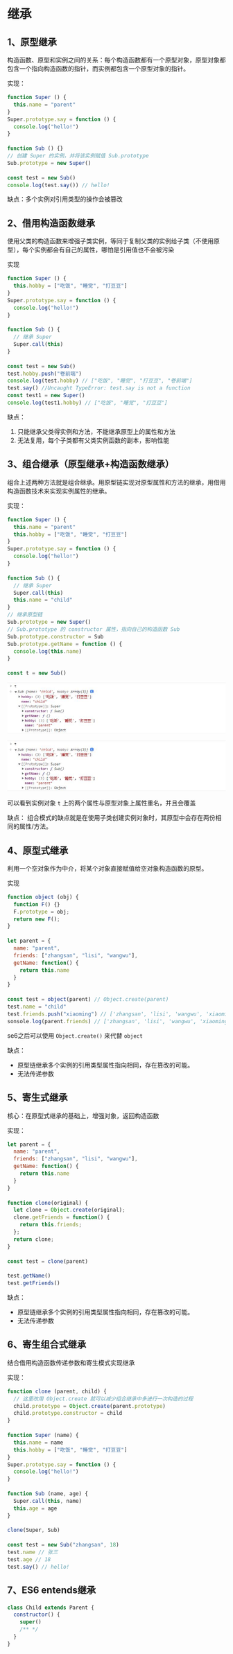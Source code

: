 # 继承

## 1、原型继承

构造函数、原型和实例之间的关系：每个构造函数都有一个原型对象，原型对象都包含一个指向构造函数的指针，而实例都包含一个原型对象的指针。

实现：

```js
function Super () {
  this.name = "parent"
}
Super.prototype.say = function () {
  console.log("hello!")
}

function Sub () {}
// 创建 Super 的实例，并将该实例赋值 Sub.prototype
Sub.prototype = new Super()

const test = new Sub()
console.log(test.say()) // hello!
```

缺点：多个实例对引用类型的操作会被篡改

## 2、借用构造函数继承

使用父类的构造函数来增强子类实例，等同于复制父类的实例给子类（不使用原型），每个实例都会有自己的属性，哪怕是引用值也不会被污染

实现

```js
function Super () {
  this.hobby = ["吃饭", "睡觉", "打豆豆"]
}
Super.prototype.say = function () {
  console.log("hello!")
}

function Sub () {
  // 继承 Super
  Super.call(this)
}

const test = new Sub()
test.hobby.push("卷前端")
console.log(test.hobby) // ["吃饭", "睡觉", "打豆豆", "卷前端"]
test.say() //Uncaught TypeError: test.say is not a function
const test1 = new Super()
console.log(test1.hobby) // ["吃饭", "睡觉", "打豆豆"]
```

缺点：
1. 只能继承父类得实例和方法，不能继承原型上的属性和方法
2. 无法复用，每个子类都有父类实例函数的副本，影响性能

## 3、组合继承（原型继承+构造函数继承）

组合上述两种方法就是组合继承。用原型链实现对原型属性和方法的继承，用借用构造函数技术来实现实例属性的继承。

实现：

```js
function Super () {
  this.name = "parent"
  this.hobby = ["吃饭", "睡觉", "打豆豆"]
}
Super.prototype.say = function () {
  console.log("hello!")
}

function Sub () {
  // 继承 Super
  Super.call(this)
  this.name = "child"
}
// 继承原型链
Sub.prototype = new Super()
// Sub.prototype 的 constructor 属性，指向自己的构造函数 Sub
Sub.prototype.constructor = Sub
Sub.prototype.getName = function () {
  console.log(this.name)
}

const t = new Sub()
```

<img src="../assets/imgs/inherit/1.jpg" />

![Alt](../assets/imgs/inherit/1.jpg)

可以看到实例对象 `t` 上的两个属性与原型对象上属性重名，并且会覆盖

缺点：
组合模式的缺点就是在使用子类创建实例对象时，其原型中会存在两份相同的属性/方法。

## 4、原型式继承

利用一个空对象作为中介，将某个对象直接赋值给空对象构造函数的原型。

实现

```js
function object (obj) {
  function F() {}
  F.prototype = obj;
  return new F();
}

let parent = {
  name: "parent",
  friends: ["zhangsan", "lisi", "wangwu"],
  getName: function() {
    return this.name
  }
}

const test = object(parent) // Object.create(parent)
test.name = "child"
test.friends.push("xiaoming") // ['zhangsan', 'lisi', 'wangwu', 'xiaoming']
sonsole.log(parent.friends) // ['zhangsan', 'lisi', 'wangwu', 'xiaoming']
```

se6之后可以使用 `Object.create()` 来代替 `object`

缺点：
- 原型链继承多个实例的引用类型属性指向相同，存在篡改的可能。
- 无法传递参数

## 5、寄生式继承

核心：在原型式继承的基础上，增强对象，返回构造函数

实现： 

```js
let parent = {
  name: "parent",
  friends: ["zhangsan", "lisi", "wangwu"],
  getName: function() {
    return this.name
  }
}

function clone(original) {
  let clone = Object.create(original);
  clone.getFriends = function() {
    return this.friends;
  };
  return clone;
}

const test = clone(parent)

test.getName()
test.getFriends()
```

缺点：
- 原型链继承多个实例的引用类型属性指向相同，存在篡改的可能。
- 无法传递参数

## 6、寄生组合式继承

结合借用构造函数传递参数和寄生模式实现继承

实现：

```js
function clone (parent, child) {
  // 这里改用 Object.create 就可以减少组合继承中多进行一次构造的过程
  child.prototype = Object.create(parent.prototype)
  child.prototype.constructor = child
}

function Super (name) {
  this.name = name
  this.hobby = ["吃饭", "睡觉", "打豆豆"]
}
Super.prototype.say = function () {
  console.log("hello!")
}

function Sub (name, age) {
  Super.call(this, name)
  this.age = age
}

clone(Super, Sub)

const test = new Sub("zhangsan", 18)
test.name // 张三
test.age // 18
test.say() // hello!
```

## 7、ES6 entends继承

```js
class Child extends Parent {
  constructor() {
    super()
    /** */
  }
}
```